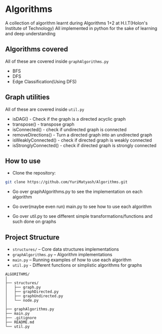 # Algorithms
A collection of algorithm learnt during Algorithms 1+2 at H.I.T(Holon's Institute of Technology)
All implemented in python for the sake of learning and deep understanding

## Algorithms covered

All of these are covered inside `graphAlgorithms.py`

- BFS
- DFS
- Edge Classification(Using DFS)

## Graph utilities

All of these are covered inside `util.py`

- isDAG()                   - Check if the graph is a directed acyclic graph
- transpose()               - transpose graph
- isConnected()             - check if undirected graph is connected
- removeDirections()        - Turn a directed graph into an undirected graph
- isWeaklyConnected()       - check if directed graph is weakly connected
- isStronglyConnected()     - check if directed graph is strongly connected

## How to use

- Clone the repository:
```bash
git clone https://github.com/YuriMatyash/Algorithms.git
```

- Go over graphAlgorithms.py to see the implementation on each algorithm

- Go over(maybe even run) main.py to see how to use each algorithm

- Go over util.py to see different simple transformations/functions and such done on graphs

## Project Structure

- `structures/` – Core data structures implementations
- `graphAlgorithms.py` – Algorithm implementations
- `main.py` – Running examples of how to use each algorithm
- `util.py` - Different functions or simplistic algorithms for graphs

```plaintext
ALGORITHMS/
│
├── structures/
│   ├── graph.py
│   ├── graphDirected.py
│   ├── graphUndirected.py
│   └── node.py
│
├── graphAlgorithms.py
├── main.py
├── .gitignore
├── README.md
└── util.py
```